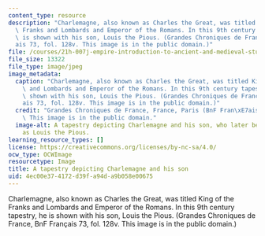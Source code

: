 ```yaml
---
content_type: resource
description: "Charlemagne, also known as Charles the Great, was titled King of the\
  \ Franks and Lombards and Emperor of the Romans. In this 9th century tapestry, he\
  \ is shown with his son, Louis the Pious. (Grandes Chroniques de France, BnF Fran\xE7\
  ais 73, fol. 128v. This image is in the public domain.)"
file: /courses/21h-007j-empire-introduction-to-ancient-and-medieval-studies-fall-2012/4ec00e374172d39fa94da9b058e00675_21h-007f12-th.jpg
file_size: 13322
file_type: image/jpeg
image_metadata:
  caption: "Charlemagne, also known as Charles the Great, was titled King of the Franks\
    \ and Lombards and Emperor of the Romans. In this 9th century tapestry, he is\
    \ shown with his son, Louis the Pious. (Grandes Chroniques de France, BnF Fran\xE7\
    ais 73, fol. 128v. This image is in the public domain.)"
  credit: "Grandes Chroniques de France, France, Paris (BnF Fran\xE7ais 73, fol. 128v).\
    \ This image is in the public domain."
  image-alt: A tapestry depicting Charlemagne and his son, who later became known
    as Louis the Pious.
learning_resource_types: []
license: https://creativecommons.org/licenses/by-nc-sa/4.0/
ocw_type: OCWImage
resourcetype: Image
title: A tapestry depicting Charlemagne and his son
uid: 4ec00e37-4172-d39f-a94d-a9b058e00675
---
```

Charlemagne, also known as Charles the Great, was titled King of the Franks and Lombards and Emperor of the Romans. In this 9th century tapestry, he is shown with his son, Louis the Pious. (Grandes Chroniques de France, BnF Français 73, fol. 128v. This image is in the public domain.)